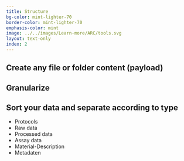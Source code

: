 ```yaml
---
title: Structure
bg-color: mint-lighter-70
border-color: mint-lighter-70
emphasis-color: mint
image: ../../images/Learn-more/ARC/tools.svg
layout: text-only
index: 2
---
```


## Create any file or folder content (payload)


## Granularize

## Sort your data and separate according to type 

- Protocols
- Raw data
- Processed data
- Assay data
- Material-Description
- Metadaten